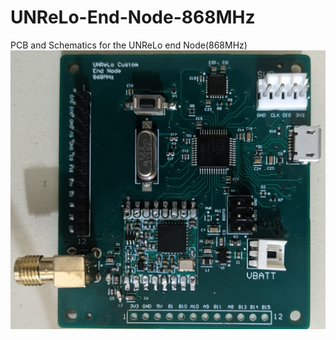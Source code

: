 # UNReLo-End-Node-868MHz
PCB and Schematics for the UNReLo end Node(868MHz)
![Alt text](<end node.jpg>)